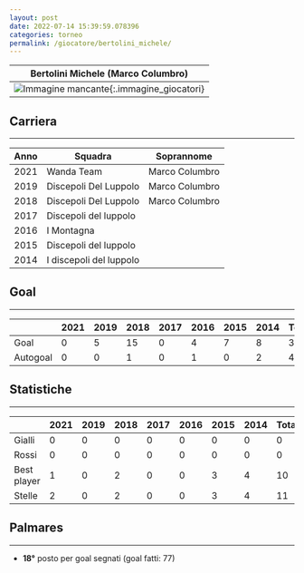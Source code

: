 ```yaml
---
layout: post
date: 2022-07-14 15:39:59.078396
categories: torneo
permalink: /giocatore/bertolini_michele/
---
```

<link rel='stylesheets' href='./../assets/giocatori.css'>

| Bertolini Michele (Marco Columbro) |
|:-----:|
| ![Immagine mancante]('./../../assets/giocatori/bertolini_michele.png){:.immagine_giocatori} |


## Carriera
----

|Anno|Squadra|Soprannome|
|:---:|---|---|
|2021|Wanda Team|Marco Columbro|
|2019|Discepoli Del Luppolo|Marco Columbro|
|2018|Discepoli Del Luppolo|Marco Columbro|
|2017|Discepoli del luppolo||
|2016|I Montagna||
|2015|Discepoli del luppolo||
|2014|I discepoli del luppolo||


## Goal
----

| |2021|2019|2018|2017|2016|2015|2014| Totale |
|---|---|---|---|---|---|---|---|---|
|Goal|0|5|15|0|4|7|8|39|
|Autogoal|0|0|1|0|1|0|2|4|


## Statistiche
----

| |2021|2019|2018|2017|2016|2015|2014| Totale |
|---|---|---|---|---|---|---|---|---|
|Gialli|0|0|0|0|0|0|0|0|
|Rossi|0|0|0|0|0|0|0|0|
|Best player|1|0|2|0|0|3|4|10|
|Stelle|2|0|2|0|0|3|4|11|


## Palmares
----

- **18°** posto per goal segnati (goal fatti: 77)
